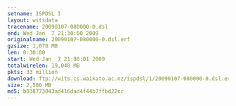 ```yaml
---
setname: ISPDSL I
layout: witsdata
tracename: 20090107-080000-0.dsl
end: Wed Jan  7 21:30:00 2009
originalname: 20090107-080000-0.dsl.erf
gzsize: 1,070 MB
len: 0:30:00
start: Wed Jan  7 21:00:01 2009
totalwirelen: 19,048 MB
pkts: 33 million
download: ftp://wits.cs.waikato.ac.nz/ispdsl/1/20090107-080000-0.dsl.erf.gz
size: 2,580 MB
md5: b038773043ad416dad4f44b7ffbd22cc
---
```

